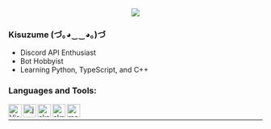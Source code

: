 ‌
<p align="center">
  <img src="https://count.getloli.com/get/@kisuzume?theme=gelbooru" />
</p>

### Kisuzume (づ｡◕‿‿◕｡)づ

- Discord API Enthusiast
- Bot Hobbyist
- Learning Python, TypeScript, and C++

### Languages and Tools:

<img align="left" alt="Visual Studio Code" width="26px" src="https://i.imgur.com/LwSdAlE.png" />
<img align="left" alt="js" width="26px" src="https://i.imgur.com/3u1wzwE.png" />
<img align="left" alt="skript" width="26px" src="https://avatars.githubusercontent.com/u/39464898?s=200&v=4" />
<img align="left" alt="skript" width="26px" src="https://avatars.githubusercontent.com/u/4430336?s=280&v=4" />
<img align="left" alt="mongodb" width="26px" src="https://imgur.com/xN5cFRr.png" /><br />

---
